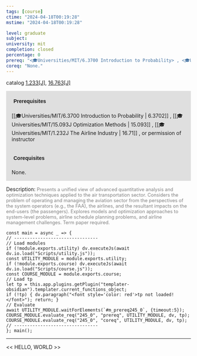 ```yaml
---
tags: [course]
ctime: "2024-04-18T00:19:28"
mstime: "2024-04-18T00:19:28"

level: graduate
subject: 
university: mit
completion: closed
percentage: 0
prereq: "<🎓Universities/MIT/6.3700 Introduction to Probability> , <🎓Universities/MIT/15.093J Optimization Methods> , <🎓Universities/MIT/1.232J The Airline Industry> , or permission of instructor"
coreq: "None."
---
```


catalog [1.233[J]](http://student.mit.edu/catalog/m1b.html#1.233), [16.763[J]](http://student.mit.edu/catalog/m16b.html#16.763)

<span style="display: block; padding: 15px; background-color: rgb(100, 100, 100, 0.2);"><font id="m_prereq245_0" style="display: block; font-family: Arial, sans-serif; font-weight: bold; padding: 5px">Prerequisites</font><br><span id="prereq245_0">[[🎓Universities/MIT/6.3700 Introduction to Probability | 6.3702]] , [[🎓Universities/MIT/15.093J Optimization Methods | 15.093]] , [[🎓Universities/MIT/1.232J The Airline Industry | 16.71]] , or permission of instructor</span></span>
<span style="display: block; padding: 15px; background-color: rgb(100, 100, 100, 0.2);"><font id="m_coreq245_0" style="display: block; font-family: Arial, sans-serif; font-weight: bold; padding: 5px">Corequisites</font><br><span id="coreq245_0">None.</span></span>

<font style="">Description:</font>
<font style="color: grey; font-size: 0.8rem;">Presents a unified view of advanced quantitative analysis and optimization techniques applied to the air transportation sector. Considers the problem of operating and managing the aviation sector from the perspectives of the system operators (e.g., the FAA), the airlines, and the resultant impacts on the end-users (the passengers). Explores models and optimization approaches to system-level problems, airline schedule planning problems, and airline management challenges. Term paper required.</font>

```dataviewjs
const main = async _ => {
// --------------------------------
// Load modules
if (!module.exports.utility) dv.executeJs(await dv.io.load("Scripts/utility.js"));
const UTILITY_MODULE = module.exports.utility;
if (!module.exports.course) dv.executeJs(await dv.io.load("Scripts/course.js"));
const COURSE_MODULE = module.exports.course;
// Load tp
let tp = this.app.plugins.getPlugin("templater-obsidian").templater.current_functions_object;
if (!tp) { dv.paragraph("<font style='color: red'>tp not loaded!</font>"); return; }
// Evaluate
await UTILITY_MODULE.waitForElements(`#m_prereq245_0`, {timeout:5});
COURSE_MODULE.evaluate_req("245_0", "prereq", UTILITY_MODULE, dv, tp);
COURSE_MODULE.evaluate_req("245_0", "coreq", UTILITY_MODULE, dv, tp);
// --------------------------------
}; main();
```

---

<< HELLO, WORLD >>
